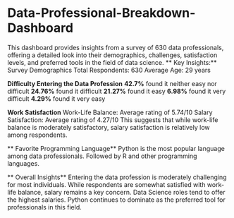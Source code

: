# Data-Professional-Breakdown-Dashboard
This dashboard provides insights from a survey of 630 data professionals, offering a detailed look into their demographics, challenges, satisfaction levels, and preferred tools in the field of data science.
** Key Insights:**
Survey Demographics
Total Respondents: 630
Average Age: 29 years

**Difficulty Entering the Data Profession**
**42.7%** found it neither easy nor difficult
**24.76%** found it difficult
**21.27%** found it easy
**6.98%** found it very difficult
**4.29%** found it very easy

**Work Satisfaction**
Work-Life Balance: Average rating of 5.74/10
Salary Satisfaction: Average rating of 4.27/10
This suggests that while work-life balance is moderately satisfactory, salary satisfaction is relatively low among respondents.

** Favorite Programming Language**
Python is the most popular language among data professionals.
Followed by R and other programming languages.

** Overall Insights**
Entering the data profession is moderately challenging for most individuals.
While respondents are somewhat satisfied with work-life balance, salary remains a key concern.
Data Science roles tend to offer the highest salaries.
Python continues to dominate as the preferred tool for professionals in this field.
